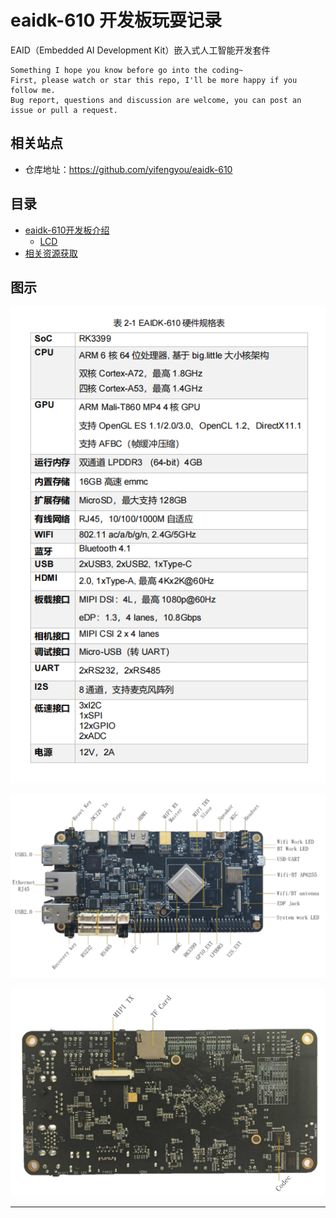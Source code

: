 # eaidk-610 开发板玩耍记录

EAID（Embedded AI Development Kit）嵌入式人工智能开发套件

```
Something I hope you know before go into the coding~
First, please watch or star this repo, I'll be more happy if you follow me.
Bug report, questions and discussion are welcome, you can post an issue or pull a request.
```




## 相关站点

* 仓库地址：<https://github.com/yifengyou/eaidk-610>


## 目录


* [eaidk-610开发板介绍](docs/eaidk-610开发板介绍.md)
  - [LCD](docs/eaidk-610开发板介绍/LCD.md)
* [相关资源获取](docs/相关资源获取.md)




## 图示

![20230127_215852_39](image/20230127_215852_39.png) 

![20221224_174323_37](image/20221224_174323_37.png)

![20221224_174331_95](image/20221224_174331_95.png)






























---
